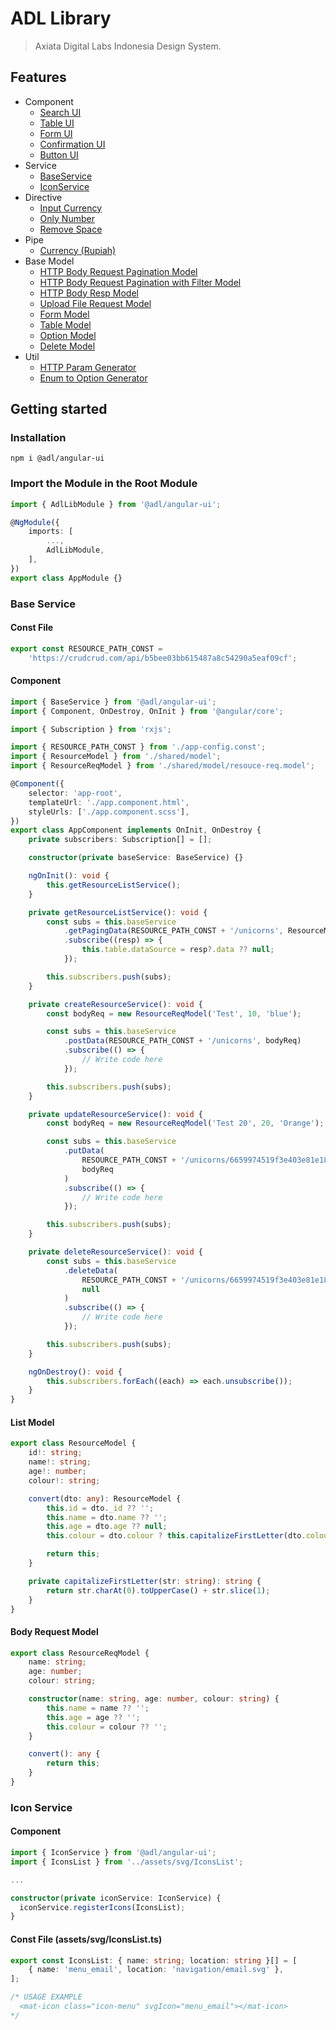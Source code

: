 # ADL Library

> Axiata Digital Labs Indonesia Design System.

## Features

- Component
  - [Search UI](https://github.com/abudygold/Angular-UI?tab=readme-ov-file#search-ui-component)
  - [Table UI](https://github.com/abudygold/Angular-UI/blob/main/README-TABLE.md)
  - [Form UI](https://github.com/abudygold/Angular-UI/blob/main/README-FORM.md)
  - [Confirmation UI](https://github.com/abudygold/Angular-UI/blob/main/README-CONFIRMATION.md)
  - [Button UI](https://github.com/abudygold/Angular-UI?tab=readme-ov-file#button-ui-component)
- Service
  - [BaseService](https://github.com/abudygold/Angular-UI/blob/main/README-SERVICE.md#base-service)
  - [IconService](https://github.com/abudygold/Angular-UI/blob/main/README-SERVICE.md#icon-service)
- Directive
  - [Input Currency](https://github.com/abudygold/Angular-UI/blob/main/README-DIRECTIVE.md#input-currency)
  - [Only Number](https://github.com/abudygold/Angular-UI/blob/main/README-DIRECTIVE.md#only-number)
  - [Remove Space](https://github.com/abudygold/Angular-UI/blob/main/README-DIRECTIVE.md#remove-space)
- Pipe
  - [Currency (Rupiah)](https://github.com/abudygold/Angular-UI?tab=readme-ov-file#currency-rupiah)
- Base Model
  - [HTTP Body Request Pagination Model](https://github.com/abudygold/Angular-UI/blob/main/README-MODEL.md#http-body-request-pagination-model)
  - [HTTP Body Request Pagination with Filter Model](https://github.com/abudygold/Angular-UI/blob/main/README-MODEL.md#http-body-request-pagination-with-filter-model)
  - [HTTP Body Resp Model](https://github.com/abudygold/Angular-UI/blob/main/README-MODEL.md#http-body-resp-model)
  - [Upload File Request Model](https://github.com/abudygold/Angular-UI/blob/main/README-MODEL.md#upload-file-request-model)
  - [Form Model](https://github.com/abudygold/Angular-UI/blob/main/README-MODEL.md#form-model)
  - [Table Model](https://github.com/abudygold/Angular-UI/blob/main/README-MODEL.md#table-model)
  - [Option Model](https://github.com/abudygold/Angular-UI/blob/main/README-MODEL.md#option-model)
  - [Delete Model](https://github.com/abudygold/Angular-UI/blob/main/README-MODEL.md#delete-model)
- Util
  - [HTTP Param Generator](https://github.com/abudygold/Angular-UI/blob/main/README-UTIL.md#http-param-generator)
  - [Enum to Option Generator](https://github.com/abudygold/Angular-UI/blob/main/README-UTIL.md#enum-to-option-generator)

## Getting started

### Installation

```shell
npm i @adl/angular-ui
```

### Import the Module in the Root Module

```typescript
import { AdlLibModule } from '@adl/angular-ui';

@NgModule({
	imports: [
		...,
		AdlLibModule,
	],
})
export class AppModule {}
```

### Base Service

#### Const File

```typescript
export const RESOURCE_PATH_CONST =
	'https://crudcrud.com/api/b5bee03bb615487a8c54290a5eaf09cf';
```

#### Component

```typescript
import { BaseService } from '@adl/angular-ui';
import { Component, OnDestroy, OnInit } from '@angular/core';

import { Subscription } from 'rxjs';

import { RESOURCE_PATH_CONST } from './app-config.const';
import { ResourceModel } from './shared/model';
import { ResourceReqModel } from './shared/model/resouce-req.model';

@Component({
	selector: 'app-root',
	templateUrl: './app.component.html',
	styleUrls: ['./app.component.scss'],
})
export class AppComponent implements OnInit, OnDestroy {
	private subscribers: Subscription[] = [];

	constructor(private baseService: BaseService) {}

	ngOnInit(): void {
		this.getResourceListService();
	}

	private getResourceListService(): void {
		const subs = this.baseService
			.getPagingData(RESOURCE_PATH_CONST + '/unicorns', ResourceModel)
			.subscribe((resp) => {
				this.table.dataSource = resp?.data ?? null;
			});

		this.subscribers.push(subs);
	}

	private createResourceService(): void {
		const bodyReq = new ResourceReqModel('Test', 10, 'blue');

		const subs = this.baseService
			.postData(RESOURCE_PATH_CONST + '/unicorns', bodyReq)
			.subscribe(() => {
				// Write code here
			});

		this.subscribers.push(subs);
	}

	private updateResourceService(): void {
		const bodyReq = new ResourceReqModel('Test 20', 20, 'Orange');

		const subs = this.baseService
			.putData(
				RESOURCE_PATH_CONST + '/unicorns/6659974519f3e403e81e18a6',
				bodyReq
			)
			.subscribe(() => {
				// Write code here
			});

		this.subscribers.push(subs);
	}

	private deleteResourceService(): void {
		const subs = this.baseService
			.deleteData(
				RESOURCE_PATH_CONST + '/unicorns/6659974519f3e403e81e18a6',
				null
			)
			.subscribe(() => {
				// Write code here
			});

		this.subscribers.push(subs);
	}

	ngOnDestroy(): void {
		this.subscribers.forEach((each) => each.unsubscribe());
	}
}
```

#### List Model

```typescript
export class ResourceModel {
	id!: string;
	name!: string;
	age!: number;
	colour!: string;

	convert(dto: any): ResourceModel {
		this.id = dto._id ?? '';
		this.name = dto.name ?? '';
		this.age = dto.age ?? null;
		this.colour = dto.colour ? this.capitalizeFirstLetter(dto.colour) : '';

		return this;
	}

	private capitalizeFirstLetter(str: string): string {
		return str.charAt(0).toUpperCase() + str.slice(1);
	}
}
```

#### Body Request Model

```typescript
export class ResourceReqModel {
	name: string;
	age: number;
	colour: string;

	constructor(name: string, age: number, colour: string) {
		this.name = name ?? '';
		this.age = age ?? '';
		this.colour = colour ?? '';
	}

	convert(): any {
		return this;
	}
}
```

### Icon Service

#### Component

```typescript
import { IconService } from '@adl/angular-ui';
import { IconsList } from '../assets/svg/IconsList';

...

constructor(private iconService: IconService) {
  iconService.registerIcons(IconsList);
}
```

#### Const File (assets/svg/IconsList.ts)

```typescript
export const IconsList: { name: string; location: string }[] = [
	{ name: 'menu_email', location: 'navigation/email.svg' },
];

/* USAGE EXAMPLE 
  <mat-icon class="icon-menu" svgIcon="menu_email"></mat-icon>
*/
```
